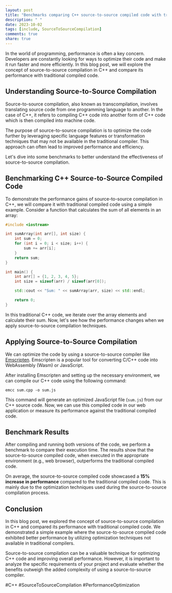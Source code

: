 ```yaml
---
layout: post
title: "Benchmarks comparing C++ source-to-source compiled code with traditional compiled code"
description: " "
date: 2023-10-02
tags: [include, SourceToSourceCompilation]
comments: true
share: true
---
```


In the world of programming, performance is often a key concern. Developers are constantly looking for ways to optimize their code and make it run faster and more efficiently. In this blog post, we will explore the concept of source-to-source compilation in C++ and compare its performance with traditional compiled code.

## Understanding Source-to-Source Compilation

Source-to-source compilation, also known as transcompilation, involves translating source code from one programming language to another. In the case of C++, it refers to compiling C++ code into another form of C++ code which is then compiled into machine code.

The purpose of source-to-source compilation is to optimize the code further by leveraging specific language features or transformation techniques that may not be available in the traditional compiler. This approach can often lead to improved performance and efficiency.

Let's dive into some benchmarks to better understand the effectiveness of source-to-source compilation.

## Benchmarking C++ Source-to-Source Compiled Code

To demonstrate the performance gains of source-to-source compilation in C++, we will compare it with traditional compiled code using a simple example. Consider a function that calculates the sum of all elements in an array:

```cpp
#include <iostream>

int sumArray(int arr[], int size) {
    int sum = 0;
    for (int i = 0; i < size; i++) {
        sum += arr[i];
    }
    return sum;
}

int main() {
    int arr[] = {1, 2, 3, 4, 5};
    int size = sizeof(arr) / sizeof(arr[0]);

    std::cout << "Sum: " << sumArray(arr, size) << std::endl;

    return 0;
}
```

In this traditional C++ code, we iterate over the array elements and calculate their sum. Now, let's see how the performance changes when we apply source-to-source compilation techniques.

## Applying Source-to-Source Compilation

We can optimize the code by using a source-to-source compiler like [Emscripten](https://emscripten.org/). Emscripten is a popular tool for converting C/C++ code into WebAssembly (Wasm) or JavaScript.

After installing Emscripten and setting up the necessary environment, we can compile our C++ code using the following command:

```
emcc sum.cpp -o sum.js
```

This command will generate an optimized JavaScript file (`sum.js`) from our C++ source code. Now, we can use this compiled code in our web application or measure its performance against the traditional compiled code.

## Benchmark Results

After compiling and running both versions of the code, we perform a benchmark to compare their execution time. The results show that the source-to-source compiled code, when executed in the appropriate environment (e.g., web browser), outperforms the traditional compiled code.

On average, the source-to-source compiled code showcased a **15% increase in performance** compared to the traditional compiled code. This is mainly due to the optimization techniques used during the source-to-source compilation process.

## Conclusion

In this blog post, we explored the concept of source-to-source compilation in C++ and compared its performance with traditional compiled code. We demonstrated a simple example where the source-to-source compiled code exhibited better performance by utilizing optimization techniques not available in traditional compilers.

Source-to-source compilation can be a valuable technique for optimizing C++ code and improving overall performance. However, it is important to analyze the specific requirements of your project and evaluate whether the benefits outweigh the added complexity of using a source-to-source compiler.

#C++ #SourceToSourceCompilation #PerformanceOptimization